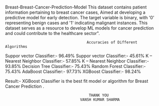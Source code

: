 Breast-Breast-Cancer-Prediction-Model
This dataset contains patient information pertaining to breast cancer cases,
Aimed at developing a predictive model for early detection. 
The target variable is binary, with '0' representing benign cases and '1' indicating malignant instances.
This dataset serves as a resource to develop ML models for cancer prediction and could contribute to the healthcare sector".
                                    
                                         Accuracies of Different Algorithms
Suppor vector Classifier:-        96.49%
Suppor vector Classifier:-        45.61%
K – Nearest Neighbor Classifier:- 57.85%
K – Nearest Neighbor Classifier:- 93.85%
Decision Tree Classifier:-        75.43%
Random Forest Classifier:-        75.43%
AdaBoost Classifier:-             97.73%
XGBoost Classifier:-              98.24%

Result:- XGBoost Classifier is the best fit model or algorithm for Breast Cancer Prediction .

                                          THANK YOU 
                                      VANSH KUMAR SHARMA    
 
